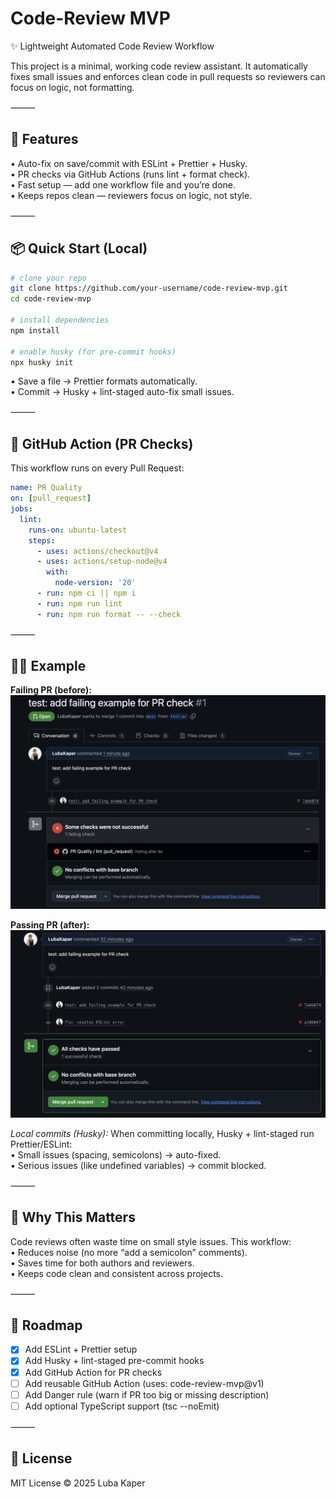 # Code-Review MVP

✨ Lightweight Automated Code Review Workflow

This project is a minimal, working code review assistant. It automatically fixes small issues and enforces clean code in pull requests so reviewers can focus on logic, not formatting.

⸻

## 🚀 Features

• Auto-fix on save/commit with ESLint + Prettier + Husky.  
• PR checks via GitHub Actions (runs lint + format check).  
• Fast setup — add one workflow file and you’re done.  
• Keeps repos clean — reviewers focus on logic, not style.

⸻

## 📦 Quick Start (Local)

```bash
# clone your repo
git clone https://github.com/your-username/code-review-mvp.git
cd code-review-mvp

# install dependencies
npm install

# enable husky (for pre-commit hooks)
npx husky init
```

• Save a file → Prettier formats automatically.  
• Commit → Husky + lint-staged auto-fix small issues.

⸻

## 🔄 GitHub Action (PR Checks)

This workflow runs on every Pull Request:

```yaml
name: PR Quality
on: [pull_request]
jobs:
  lint:
    runs-on: ubuntu-latest
    steps:
      - uses: actions/checkout@v4
      - uses: actions/setup-node@v4
        with:
          node-version: '20'
      - run: npm ci || npm i
      - run: npm run lint
      - run: npm run format -- --check
```

⸻

## 🧑‍💻 Example

**Failing PR (before):**  
![PR failing](docs/pr-fail.png)

**Passing PR (after):**  
![PR passing](docs/pr-pass.png)

_Local commits (Husky):_ When committing locally, Husky + lint-staged run Prettier/ESLint:  
• Small issues (spacing, semicolons) → auto-fixed.  
• Serious issues (like undefined variables) → commit blocked.

⸻

## 🎯 Why This Matters

Code reviews often waste time on small style issues. This workflow:  
• Reduces noise (no more “add a semicolon” comments).  
• Saves time for both authors and reviewers.  
• Keeps code clean and consistent across projects.

⸻

## 📌 Roadmap

- [x] Add ESLint + Prettier setup
- [x] Add Husky + lint-staged pre-commit hooks
- [x] Add GitHub Action for PR checks
- [ ] Add reusable GitHub Action (uses: code-review-mvp@v1)
- [ ] Add Danger rule (warn if PR too big or missing description)
- [ ] Add optional TypeScript support (tsc --noEmit)

⸻

## 📄 License

MIT License © 2025 Luba Kaper
